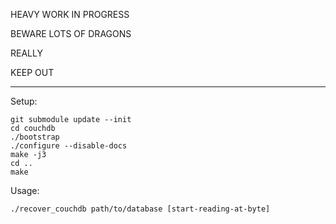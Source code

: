 HEAVY WORK IN PROGRESS

BEWARE LOTS OF DRAGONS

REALLY

KEEP OUT


* * *

Setup:

```
git submodule update --init
cd couchdb
./bootstrap
./configure --disable-docs
make -j3
cd ..
make
```

Usage:

```
./recover_couchdb path/to/database [start-reading-at-byte]
```
